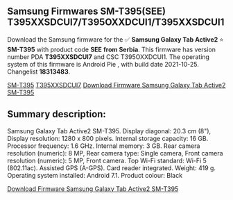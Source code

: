 <h2>Samsung Firmwares SM-T395(SEE) T395XXSDCUI7/T395OXXDCUI1/T395XXSDCUI1</h2>
Download the Samsung firmware for the ✅ <strong>Samsung Galaxy Tab Active2 </strong> ⭐ <strong>SM-T395</strong> with product code <strong>SEE</strong> <strong> from Serbia</strong>. This firmware has version number PDA <strong>T395XXSDCUI7</strong> and CSC T395OXXDCUI1. The operating system of this firmware is Android Pie , with build date 2021-10-25. Changelist <strong>18313483</strong>.


[SM-T395](https://samfirm.shop/samsung/model/SM-T395)
[T395XXSDCUI7](https://samfirm.shop/samsung/pda/T395XXSDCUI7)
[Download Firmware Samsung Galaxy Tab Active2 SM-T395](https://samfirm.shop/samsung/firmware/468053)
<h2>Summary description:</h2>
<p>Samsung Galaxy Tab Active2 SM-T395. Display diagonal: 20.3 cm (8"), Display resolution: 1280 x 800 pixels. Internal storage capacity: 16 GB. Processor frequency: 1.6 GHz. Internal memory: 3 GB. Rear camera resolution (numeric): 8 MP, Rear camera type: Single camera, Front camera resolution (numeric): 5 MP, Front camera. Top Wi-Fi standard: Wi-Fi 5 (802.11ac). Assisted GPS (A-GPS). Card reader integrated. Weight: 419 g. Operating system installed: Android 7.1. Product colour: Black</p>


[Download Firmware Samsung Galaxy Tab Active2 SM-T395](https://samfirm.shop/samsung/firmware/468053)
